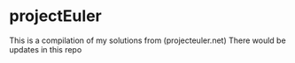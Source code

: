 # projectEuler
This is a compilation of my solutions from (projecteuler.net)
There would be updates in this repo 
